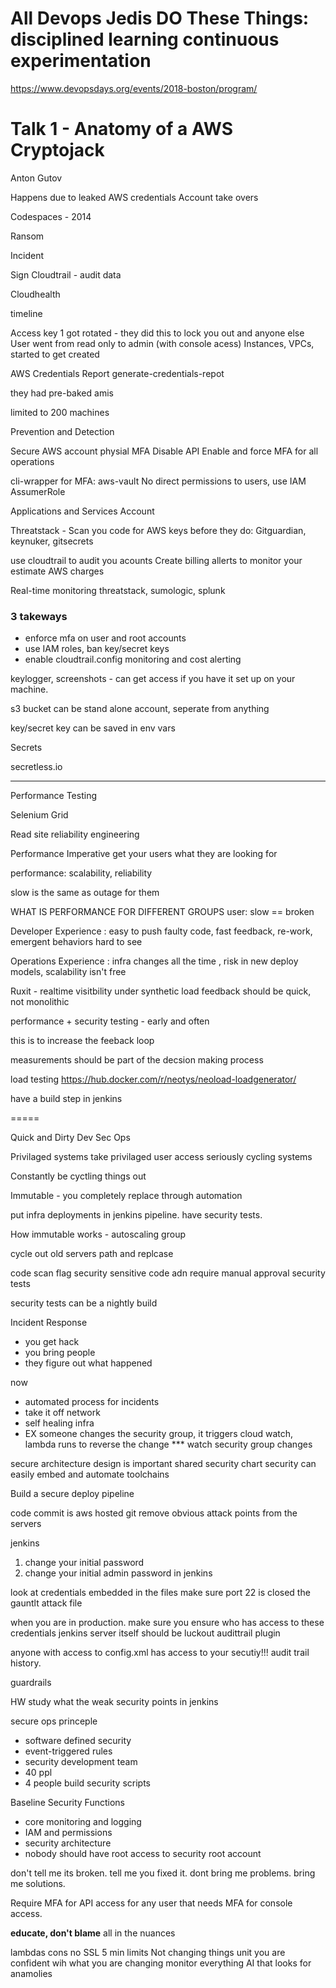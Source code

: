 All Devops Jedis DO These Things:
disciplined learning
continuous experimentation
===


https://www.devopsdays.org/events/2018-boston/program/

# Talk 1 - Anatomy of a AWS Cryptojack

Anton Gutov


Happens due to leaked AWS credentials
Account take overs

Codespaces - 2014

Ransom

Incident

Sign
Cloudtrail - audit data

Cloudhealth

timeline

Access key 1 got rotated - they did this to lock you out and anyone else
User went from read only to admin (with console acess)
Instances, VPCs, started to get created

AWS Credentials Report
generate-credentials-repot

they had pre-baked amis

limited to 200 machines

Prevention and Detection

Secure AWS account
physial MFA
Disable API
Enable and force MFA for all operations


cli-wrapper for MFA: aws-vault
No direct permissions to users, use IAM AssumerRole

Applications and Services Account

Threatstack - 
Scan you code for AWS keys before they do:
Gitguardian, keynuker, gitsecrets

use cloudtrail to audit you acounts
Create billing allerts to monitor your estimate AWS charges

Real-time monitoring
threatstack, sumologic, splunk

### 3 takeways
- enforce mfa on user and root accounts
- use IAM roles, ban key/secret keys
- enable cloudtrail.config monitoring and cost alerting

keylogger, screenshots - can get access if you have it set up on your machine.

s3 bucket can be stand alone account, seperate from anything

key/secret key can be saved in env vars

Secrets

secretless.io

----

Performance Testing

Selenium Grid

Read site reliability engineering


Performance Imperative
 get your users what they are looking for

 performance: scalability, reliability

 slow is the same as outage for them

WHAT IS PERFORMANCE FOR DIFFERENT GROUPS
user: slow == broken

 Developer Experience : easy to push faulty code, fast feedback, re-work, emergent behaviors hard to see

 Operations Experience : infra changes all the time
, risk in new deploy models, scalability isn't free

Ruxit - realtime visitbility under synthetic load
feedback should be quick, not monolithic

performance + security testing - early and often

this is to increase the feeback loop

measurements should be part of the decsion making process

load testing
https://hub.docker.com/r/neotys/neoload-loadgenerator/

have a build step in jenkins


=====

Quick and Dirty Dev Sec Ops

Privilaged systems
take privilaged user access seriously
cycling systems

Constantly be cyctling things out

Immutable - you completely replace through automation

put infra deployments in jenkins pipeline. have security tests.

How immutable works - autoscaling group

cycle out old servers
path and replcase

code scan
flag security sensitive code adn require manual approval
security tests

security tests can be a nightly build

Incident Response

- you get hack
- you bring people
- they figure out what happened

now
- automated process for incidents
- take it off network
- self healing infra
- EX someone changes the security group, it triggers cloud watch, lambda runs to reverse the change
*** watch security group changes


secure architecture design is important
shared security chart
security can easily embed and automate toolchains

Build a secure deploy pipeline

code commit is aws hosted git
remove obvious attack points from the servers



jenkins
1. change your initial password
2. change your initial admin password in jenkins

look at credentials embedded in the files
make sure port 22 is closed
the gauntlt attack file

when you are in production. make sure you ensure who has access to these credentials
jenkins server itself should be luckout
audittrail plugin

anyone with access to config.xml has access to your secutiy!!!
audit trail history.

guardrails

HW
study what the weak security points in jenkins

secure ops princeple
- software defined security
- event-triggered rules
- security development team
- 40 ppl
- 4 people build security scripts

Baseline Security Functions
- core monitoring and logging
- IAM and permissions
- security architecture
- nobody should have root access to security root account

don't tell me its broken. tell me you fixed it.
dont bring me problems. bring me solutions.

Require MFA for API access for any user that needs MFA for console access.

**educate, don't blame**
all in the nuances

lambdas
cons
no SSL
5 min limits
Not changing things unit you are confident wih what you are changing
monitor everything
AI that looks for anamolies

